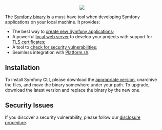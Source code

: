 <p align="center"><a href="https://symfony.com" target="_blank">
    <img src="https://symfony.com/logos/symfony_black_02.svg">
</a></p>

The [Symfony binary][1] is a must-have tool when developing Symfony applications
on your local machine. It provides:

* The best way to [create new Symfony applications][2];
* A powerful [local web server][3] to develop your projects with support for [TLS certificates][4];
* A tool to [check for security vulnerabilities][5];
* Seamless integration with [Platform.sh][6].

Installation
------------

To install Symfony CLI, please download the [appropriate version](https://github.com/symfony-cli/symfony-cli/releases),
unarchive the files, and move the binary somewhere under your path. To upgrade, download the latest version
and replace the binary by the new one.

Security Issues
---------------

If you discover a security vulnerability, please follow our [disclosure procedure][7].

[1]: https://symfony.com/download
[2]: https://symfony.com/doc/current/setup.html#creating-symfony-applications
[3]: https://symfony.com/doc/current/setup/symfony_server.html
[4]: https://symfony.com/doc/current/setup/symfony_server.html#enabling-tls
[5]: https://symfony.com/doc/current/setup.html#security-checker
[6]: https://symfony.com/cloud
[7]: https://symfony.com/security
